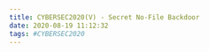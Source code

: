 ```yaml
---
title: CYBERSEC2020(V) - Secret No-File Backdoor
date: 2020-08-19 11:12:32
tags: #CYBERSEC2020
---
```

